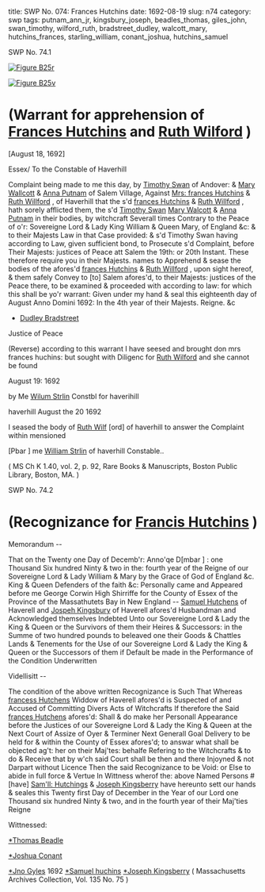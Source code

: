 title: SWP No. 074: Frances Hutchins
date: 1692-08-19
slug: n74
category: swp
tags: putnam_ann_jr, kingsbury_joseph, beadles_thomas, giles_john, swan_timothy, wilford_ruth, bradstreet_dudley, walcott_mary, hutchins_frances, starling_william, conant_joshua, hutchins_samuel




<div markdown class="doc" id="n74.1">

<div class="doc_id">SWP No. 74.1</div>



<span markdown class="figure">[![Figure B25r](archives/BPL/gifs/B25A.gif)](archives/BPL/LARGE/B25A.jpg)</span>



<span markdown class="figure">[![Figure B25v](archives/BPL/gifs/B25B.gif)](archives/BPL/LARGE/B25B.jpg)</span>


# (Warrant for apprehension of [Frances Hutchins](/tag/hutchins_frances.html) and [Ruth Wilford](/tag/wilford_ruth.html) )

[August 18, 1692]

Essex/ To the Constable of Haverhill

Complaint being made to me this day, by [Timothy Swan](/tag/swan_timothy.html) of Andover: & [Mary Wallcott](/tag/walcott_mary.html) & [Anna Putnam](/tag/putnam_ann_jr.html) of Salem Village, Against [Mrs: frances Hutchins](/tag/hutchins_frances.html) & [Ruth Willford](/tag/wilford_ruth.html) , of Haverhill that the s'd [frances Hutchins](/tag/hutchins_frances.html) & [Ruth Willford](/tag/wilford_ruth.html) , hath sorely afflicted them, the s'd [Timothy Swan](/tag/swan_timothy.html) [Mary Walcott](/tag/walcott_mary.html) & [Anna Putnam](/tag/putnam_ann_jr.html) in their bodies, by witchcraft Severall times Contrary to the Peace of o'r: Sovereigne Lord & Lady King William & Queen Mary, of England &c: & to their Majests Law in that Case provided: & s'd Timothy Swan having according to Law, given sufficient bond, to Prosecute s'd Complaint, before Their Majests: justices of Peace att Salem the 19th: or 20th Instant. These therefore require you in their Majests. names to Apprehend & sease the bodies of the afores'd [frances Hutchins](/tag/hutchins_frances.html) & [Ruth Willford](/tag/wilford_ruth.html) , upon sight hereof, & them safely Convey to [to] Salem afores'd, to their Majests: justices of the Peace there, to be examined & proceeded with according to law: for which this shall be yo'r warrant: Given under my hand & seal this eighteenth day of August Anno Domini 1692: In the 4th year of their Majests. Reigne. &c

* [Dudley Bradstreet](/tag/bradstreet_dudley.html)

Justice of Peace 

(Reverse) according to this warrant I have seesed and brought don mrs frances huchins: but sought with Diligenc for [Ruth Wilford](/tag/wilford_ruth.html) and she cannot be found

August 19: 1692

by Me [Wilum Strlin](/tag/starling_william.html) Constbl for haverihill

 

haverhill August the 20 1692

I seased the body of [Ruth Wilf](/tag/wilford_ruth.html) [ord] of haverhill to answer the Complaint within mensioned

[Pbar ] me [William Strlin](/tag/starling_william.html) of haverhill Constable..

( MS Ch K 1.40, vol. 2, p. 92, Rare Books & Manuscripts, Boston Public Library, Boston, MA. )


</div>



<div markdown class="doc" id="n74.2">

<div class="doc_id">SWP No. 74.2</div>


# (Recognizance for [Francis Hutchins](/tag/hutchins_frances.html) )

Memorandum -- 

That on the Twenty one Day of Decemb'r: Anno'qe D[mbar ] : one Thousand Six hundred Ninty & two in the: fourth year of the Reigne of our Sovereigne Lord & Lady William & Mary by the Grace of God of England &c. King & Queen Defenders of the faith &c: Personally came and Appeared before me George Corwin High Shirriffe for the County of Essex of the Province of the Massathutets Bay in New England -- [Samuel Hutchens](/tag/hutchins_samuel.html) of Haverell and [Jospeh Kingsbury](/tag/kingsbury_joseph.html) of Haverell afores'd Husbandman and Acknowledged themselves Indebted Unto our Sovereigne Lord & Lady the King & Queen or the Survivors of them their Heires & Successors: in the Summe of two hundred pounds to beleaved one their Goods & Chattles Lands & Tenements for the Use of our Sovereigne Lord & Lady the King & Queen or the Successors of them if Default be made in the Performance of the Condition Underwritten

Videllisitt -- 

The condition of the above written Recognizance is Such That Whereas [francess Hutchens](/tag/hutchins_frances.html) Widdow of Haverell afores'd is Suspected of and Accused of Committing Divers Acts of Witchcrafts If therefore the Said [frances Hutchens](/tag/hutchins_frances.html) afores'd: Shall & do make her Personall Appearance before the Justices of our Sovereigne Lord & Lady the King & Queen at the Next Court of Assize of Oyer & Terminer Next Generall Goal Delivery to be held for & within the County of Essex afores'd; to answar what shall be objected ag't: her on their Maj'tes: behalfe Refering to the Witchcrafts & to do & Receive that  by w'ch said Court shall be then and there Injoyned & not Darpart without Licence Then the said Recognizance to be Void: or Else to abide in full force & Vertue In Wittness wherof the: above Named Persons #[have] [Sam'll: Hutchings](/tag/hutchins_samuel.html) & [Joseph Kingsberry](/tag/kingsbury_joseph.html) have hereunto sett our hands & seales this Twenty first Day of December in the Year of our Lord one Thousand six hundred Ninty & two, and in the fourth year of their Maj'ties Reigne

Wittnessed: 

[*Thomas Beadle](/tag/beadles_thomas.html)

[*Joshua Conant](/tag/conant_joshua.html) 

[*Jno Gyles](/tag/giles_john.html) 1692
[*Samuel huchins](/tag/hutchins_samuel.html)  [*Joseph Kingsberry](/tag/kingsbury_joseph.html)  ( Massachusetts Archives Collection, Vol. 135 No. 75 )

</div>

